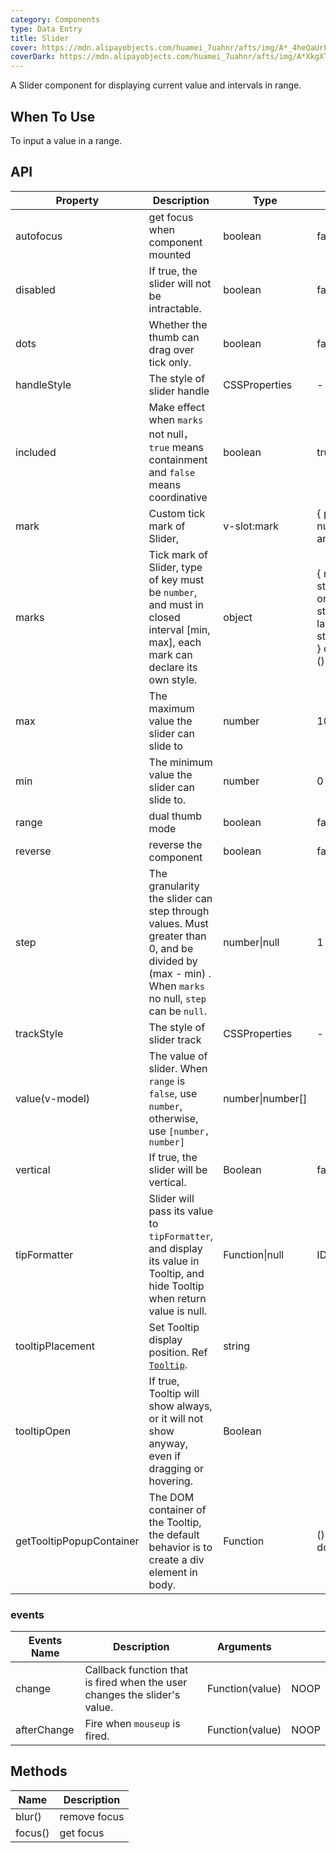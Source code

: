 ```yaml
---
category: Components
type: Data Entry
title: Slider
cover: https://mdn.alipayobjects.com/huamei_7uahnr/afts/img/A*_4heQaUrFn4AAAAAAAAAAAAADrJ8AQ/original
coverDark: https://mdn.alipayobjects.com/huamei_7uahnr/afts/img/A*XkgXTaudeosAAAAAAAAAAAAADrJ8AQ/original
---
```


A Slider component for displaying current value and intervals in range.

## When To Use

To input a value in a range.

## API

| Property | Description | Type | Default | Version |
| --- | --- | --- | --- | --- |
| autofocus | get focus when component mounted | boolean | false |  |
| disabled | If true, the slider will not be intractable. | boolean | false |  |
| dots | Whether the thumb can drag over tick only. | boolean | false |  |
| handleStyle | The style of slider handle | CSSProperties | - |  |
| included | Make effect when `marks` not null，`true` means containment and `false` means coordinative | boolean | true |  |
| mark | Custom tick mark of Slider, | v-slot:mark | { point: number, label: any } | 3.0 |
| marks | Tick mark of Slider, type of key must be `number`, and must in closed interval \[min, max], each mark can declare its own style. | object | { number: string\|VNode } or { number: { style: object, label: string\|VNode } } or { number: () => VNode } |  |
| max | The maximum value the slider can slide to | number | 100 |  |
| min | The minimum value the slider can slide to. | number | 0 |  |
| range | dual thumb mode | boolean | false |  |
| reverse | reverse the component | boolean | false | 1.5.0 |
| step | The granularity the slider can step through values. Must greater than 0, and be divided by (max - min) . When `marks` no null, `step` can be `null`. | number\|null | 1 |  |
| trackStyle | The style of slider track | CSSProperties | - |  |
| value(v-model) | The value of slider. When `range` is `false`, use `number`, otherwise, use `[number, number]` | number\|number\[] |  |  |
| vertical | If true, the slider will be vertical. | Boolean | false |  |
| tipFormatter | Slider will pass its value to `tipFormatter`, and display its value in Tooltip, and hide Tooltip when return value is null. | Function\|null | IDENTITY |  |
| tooltipPlacement | Set Tooltip display position. Ref [`Tooltip`](/components/tooltip/). | string |  | 1.5.0 |
| tooltipOpen | If true, Tooltip will show always, or it will not show anyway, even if dragging or hovering. | Boolean |  | 4.0 |
| getTooltipPopupContainer | The DOM container of the Tooltip, the default behavior is to create a div element in body. | Function | () => document.body | 1.5.0 |

### events

| Events Name | Description | Arguments |  |
| --- | --- | --- | --- |
| change | Callback function that is fired when the user changes the slider's value. | Function(value) | NOOP |
| afterChange | Fire when `mouseup` is fired. | Function(value) | NOOP |

## Methods

| Name    | Description  |
| ------- | ------------ |
| blur()  | remove focus |
| focus() | get focus    |
